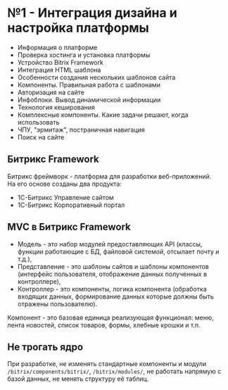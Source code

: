 # №1 - Интеграция дизайна и настройка платформы

- Информация о платформе
- Проверка хостинга и установка платформы
- Устройство Bitrix Framework
- Интеграция HTML шаблона
- Особенности создания нескольких шаблонов сайта
- Компоненты. Правильная работа с шаблонами
- Авторизация на сайте
- Инфоблоки. Вывод динамической информации
- Технология кеширования
- Комплексные компоненты. Какие задачи решают, когда использовать
- ЧПУ, "эрмитаж", постраничная навигация
- Поиск на сайте

## Битрикс Framework
Битрикс фреймворк - платформа для разработки веб-приложений.  
На его основе созданы два продукта:
- 1С-Битрикс Управление сайтом
- 1С-Битрикс Корпоративный портал

## MVC в Битрикс Framework
- Модель - это набор модулей предоставляющих API (классы, функции работающие с БД, файловой системой, отсылает почту и т.д.),
- Представление - это шаблоны сайтов и шаблоны компонентов (интерфейс пользователя, отображение данных полученных в контроллере),
- Контроллер - это компоненты, логика компонента (обработка входящих данных, формирование данных которые должны быть отражены пользователю).

Компонент - это базовая единица реализующая функционал: меню, лента новостей, список товаров, формы, хлебные крошки и т.п.

## Не трогать ядро
При разработке, не изменять стандартные компоненты и модули `/bitrix/components/bitrix/`, `/bitrix/modules/`, не работать напрямую с базой данных, не менять структуру её таблиц.
